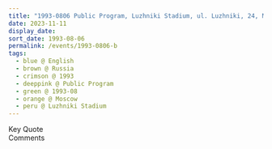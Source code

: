 ```yaml
---
title: "1993-0806 Public Program, Luzhniki Stadium, ul. Luzhniki, 24, Moscow, Russia"
date: 2023-11-11
display_date: 
sort_date: 1993-08-06
permalink: /events/1993-0806-b
tags:
  - blue @ English
  - brown @ Russia
  - crimson @ 1993
  - deeppink @ Public Program
  - green @ 1993-08
  - orange @ Moscow
  - peru @ Luzhniki Stadium
---
```


<wave-list>
  <list-title color="green" width="75">Key Quote</list-title>
  <list-item color="BlanchedAlmond"  width="200"></list-item>
  <list-item color="Lavender"></list-item>
  <list-item color="BlanchedAlmond"></list-item>
</wave-list>

<br>

<wave-list>
  <list-title color="green" width="75">Comments</list-title>
  <list-item color="BlanchedAlmond"  width="200"></list-item>
  <list-item color="Lavender"></list-item>
  <list-item color="BlanchedAlmond"></list-item>
</wave-list>
